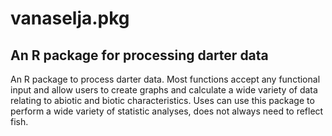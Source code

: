 # vanaselja.pkg

## An R package for processing darter data

An R package to process darter data. Most functions accept any functional input and allow users to create graphs and calculate a wide variety of data relating to abiotic and biotic characteristics. Uses can use this package to perform a wide variety of statistic analyses, does not always need to  reflect fish.
